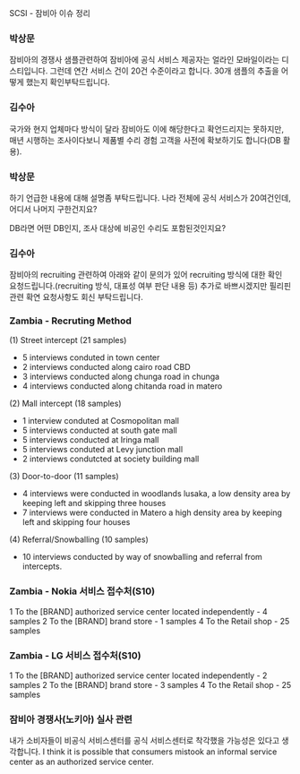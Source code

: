 SCSI - 잠비아 이슈 정리


### 박상문
잠비아의 경쟁사 샘플관련하여
잠비아에 공식 서비스 제공자는 얼라인 모바일이라는 디스티입니다.
그런데 연간 서비스 건이 20건 수준이라고 합니다.
30개 샘플의 추출을 어떻게 했는지 확인부탁드립니다.


### 김수아
국가와 현지 업체마다 방식이 달라 잠비아도 이에 해당한다고 확언드리지는 못하지만,
매년 시행하는 조사이다보니 제품별 수리 경험 고객을 사전에 확보하기도 합니다(DB 활용).


### 박상문
하기 언급한 내용에 대해 설명좀 부탁드립니다.
나라 전체에 공식 서비스가 20여건인데, 어디서 나머지 구한건지요?
 
DB라면 어떤 DB인지, 조사 대상에 비공인 수리도 포함된것인지요?


### 김수아
잠비아의 recruiting 관련하여 아래와 같이 문의가 있어 
recruiting 방식에 대한 확인 요청드립니다.(recruiting 방식, 대표성 여부 판단 내용 등)
추가로 바쁘시겠지만 필리핀 관련 확연 요청사항도 회신 부탁드립니다.


### Zambia - Recruting Method
(1) Street intercept (21 samples)
- 5 interviews conduted in town center
- 2 interviews conducted along cairo road CBD
- 3 interviews conducted along chunga road in chunga
- 4 interviews conducted along chitanda road in matero

(2) Mall intercept (18 samples)
- 1 interview conduted at Cosmopolitan mall
- 5 interviews conducted at south gate mall
- 5 interviews conducted at Iringa mall
- 5 interviews conduted at Levy junction mall
- 2 interviews condutcted at society building mall

(3) Door-to-door (11 samples)
- 4 interviews were conducted in woodlands lusaka, a low density area by keeping left and skipping three houses
- 7 interviews were conducted in Matero a high density area by keeping left and skipping four houses

(4) Referral/Snowballing (10 samples)
- 10 interviews conducted by way of snowballing and referral from intercepts.

### Zambia - Nokia 서비스 접수처(S10)
1  To the [BRAND] authorized service center located independently - 4 samples
2  To the [BRAND] brand store - 1 samples
4  To the Retail shop - 25 samples

### Zambia - LG 서비스 접수처(S10)
1  To the [BRAND] authorized service center located independently - 2 samples
2  To the [BRAND] brand store - 3 samples
4  To the Retail shop - 25 samples

### 잠비아 경쟁사(노키아) 실사 관련
내가 소비자들이 비공식 서비스센터를 공식 서비스센터로 착각했을 가능성은 있다고 생각합니다.
I think it is possible that consumers mistook an informal service center as an authorized service center.
